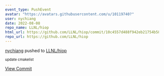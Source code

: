 ```yaml
---
event_type: PushEvent
avatar: "https://avatars.githubusercontent.com/u/10119740?"
user: nychiang
date: 2022-08-08
repo_name: LLNL/hiop
html_url: https://github.com/LLNL/hiop/commit/10c4557d488f942eb21754b587060cfa694ca506
repo_url: https://github.com/LLNL/hiop
---
```


<a href='https://github.com/nychiang' target='_blank'>nychiang</a> pushed to <a href='https://github.com/LLNL/hiop' target='_blank'>LLNL/hiop</a>

<small>update cmakelist</small>

<a href='https://github.com/LLNL/hiop/commit/10c4557d488f942eb21754b587060cfa694ca506' target='_blank'>View Commit</a>